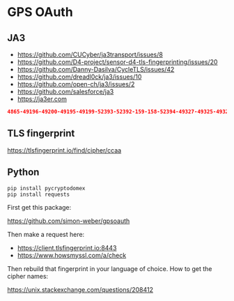 # GPS OAuth

## JA3

- https://github.com/CUCyber/ja3transport/issues/8
- https://github.com/D4-project/sensor-d4-tls-fingerprinting/issues/20
- https://github.com/Danny-Dasilva/CycleTLS/issues/42
- https://github.com/dreadl0ck/ja3/issues/10
- https://github.com/open-ch/ja3/issues/2
- https://github.com/salesforce/ja3
- https://ja3er.com

~~~json
4865-49196-49200-49195-49199-52393-52392-159-158-52394-49327-49325-49326-49324-49188-49192-49187-49191-49162-49172-49161-49171-49315-49311-49314-49310-107-103-57-51-157-156-49313-49309-49312-49308-61-60-53-47-255
~~~

## TLS fingerprint

https://tlsfingerprint.io/find/cipher/ccaa

## Python

~~~
pip install pycryptodomex
pip install requests
~~~

First get this package:

https://github.com/simon-weber/gpsoauth

Then make a request here:

- https://client.tlsfingerprint.io:8443
- https://www.howsmyssl.com/a/check

Then rebuild that fingerprint in your language of choice. How to get the cipher
names:

https://unix.stackexchange.com/questions/208412
